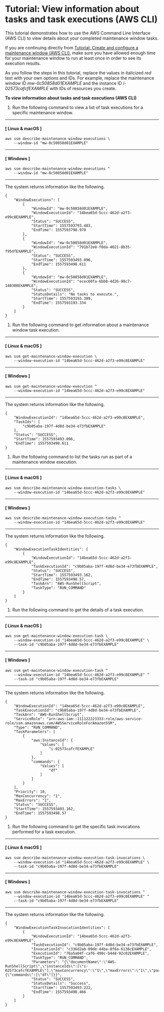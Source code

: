# Tutorial: View information about tasks and task executions \(AWS CLI\)<a name="mw-cli-tutorial-task-info"></a>

This tutorial demonstrates how to use the AWS Command Line Interface \(AWS CLI\) to view details about your completed maintenance window tasks\. 

If you are continuing directly from [Tutorial: Create and configure a maintenance window \(AWS CLI\)](maintenance-windows-cli-tutorials-create.md), make sure you have allowed enough time for your maintenance window to run at least once in order to see its execution results\.

As you follow the steps in this tutorial, replace the values in italicized *red* text with your own options and IDs\. For example, replace the maintenance window ID *mw\-0c50858d01EXAMPLE* and the instance ID *i\-02573cafcfEXAMPLE* with IDs of resources you create\.

**To view information about tasks and task executions \(AWS CLI\)**

1. Run the following command to view a list of task executions for a specific maintenance window\.

------
#### [ Linux & macOS ]

   ```
   aws ssm describe-maintenance-window-executions \
       --window-id "mw-0c50858d01EXAMPLE"
   ```

------
#### [ Windows ]

   ```
   aws ssm describe-maintenance-window-executions ^
       --window-id "mw-0c50858d01EXAMPLE"
   ```

------

   The system returns information like the following\.

   ```
   {
       "WindowExecutions": [
           {
               "WindowId": "mw-0c50858d01EXAMPLE",
               "WindowExecutionId": "14bea65d-5ccc-462d-a2f3-e99c8EXAMPLE",
               "Status": "SUCCESS",
               "StartTime": 1557593793.483,
               "EndTime": 1557593798.978
           },
           {
               "WindowId": "mw-0c50858d01EXAMPLE",
               "WindowExecutionId": "791b72e0-f0da-4021-8b35-f95dfEXAMPLE",
               "Status": "SUCCESS",
               "StartTime": 1557593493.096,
               "EndTime": 1557593498.611
           },
           {
               "WindowId": "mw-0c50858d01EXAMPLE",
               "WindowExecutionId": "ecec60fa-6bb0-4d26-98c7-140308EXAMPLE",
               "Status": "SUCCESS",
               "StatusDetails": "No tasks to execute.",
               "StartTime": 1557593193.309,
               "EndTime": 1557593193.334
           }
       ]
   }
   ```

1. Run the following command to get information about a maintenance window task execution\.

------
#### [ Linux & macOS ]

   ```
   aws ssm get-maintenance-window-execution \
       --window-execution-id "14bea65d-5ccc-462d-a2f3-e99c8EXAMPLE"
   ```

------
#### [ Windows ]

   ```
   aws ssm get-maintenance-window-execution ^
       --window-execution-id "14bea65d-5ccc-462d-a2f3-e99c8EXAMPLE"
   ```

------

   The system returns information like the following\.

   ```
   {
       "WindowExecutionId": "14bea65d-5ccc-462d-a2f3-e99c8EXAMPLE",
       "TaskIds": [
           "c9b05aba-197f-4d8d-be34-e73fbEXAMPLE"
       ],
       "Status": "SUCCESS",
       "StartTime": 1557593493.096,
       "EndTime": 1557593498.611
   }
   ```

1. Run the following command to list the tasks run as part of a maintenance window execution\.

------
#### [ Linux & macOS ]

   ```
   aws ssm describe-maintenance-window-execution-tasks \
       --window-execution-id "14bea65d-5ccc-462d-a2f3-e99c8EXAMPLE"
   ```

------
#### [ Windows ]

   ```
   aws ssm describe-maintenance-window-execution-tasks ^
       --window-execution-id "14bea65d-5ccc-462d-a2f3-e99c8EXAMPLE"
   ```

------

   The system returns information like the following\.

   ```
   {
       "WindowExecutionTaskIdentities": [
           {
               "WindowExecutionId": "14bea65d-5ccc-462d-a2f3-e99c8EXAMPLE",
               "TaskExecutionId": "c9b05aba-197f-4d8d-be34-e73fbEXAMPLE",
               "Status": "SUCCESS",
               "StartTime": 1557593493.162,
               "EndTime": 1557593498.57,
               "TaskArn": "AWS-RunShellScript",
               "TaskType": "RUN_COMMAND"
           }
       ]
   }
   ```

1. Run the following command to get the details of a task execution\.

------
#### [ Linux & macOS ]

   ```
   aws ssm get-maintenance-window-execution-task \
       --window-execution-id "14bea65d-5ccc-462d-a2f3-e99c8EXAMPLE" \
       --task-id "c9b05aba-197f-4d8d-be34-e73fbEXAMPLE"
   ```

------
#### [ Windows ]

   ```
   aws ssm get-maintenance-window-execution-task ^
       --window-execution-id "14bea65d-5ccc-462d-a2f3-e99c8EXAMPLE" ^
       --task-id "c9b05aba-197f-4d8d-be34-e73fbEXAMPLE"
   ```

------

   The system returns information like the following\.

   ```
   {
       "WindowExecutionId": "14bea65d-5ccc-462d-a2f3-e99c8EXAMPLE",
       "TaskExecutionId": "c9b05aba-197f-4d8d-be34-e73fbEXAMPLE",
       "TaskArn": "AWS-RunShellScript",
       "ServiceRole": "arn:aws:iam::111122223333:role/aws-service-role/ssm.amazonaws.com/AWSServiceRoleForAmazonSSM",
       "Type": "RUN_COMMAND",
       "TaskParameters": [
           {
               "aws:InstanceId": {
                   "Values": [
                       "i-02573cafcfEXAMPLE"
                   ]
               },
               "commands": {
                   "Values": [
                       "df"
                   ]
               }
           }
       ],
       "Priority": 10,
       "MaxConcurrency": "1",
       "MaxErrors": "1",
       "Status": "SUCCESS",
       "StartTime": 1557593493.162,
       "EndTime": 1557593498.57
   }
   ```

1. Run the following command to get the specific task invocations performed for a task execution\.

------
#### [ Linux & macOS ]

   ```
   aws ssm describe-maintenance-window-execution-task-invocations \
       --window-execution-id "14bea65d-5ccc-462d-a2f3-e99c8EXAMPLE" \
       --task-id "c9b05aba-197f-4d8d-be34-e73fbEXAMPLE"
   ```

------
#### [ Windows ]

   ```
   aws ssm describe-maintenance-window-execution-task-invocations ^
       --window-execution-id "14bea65d-5ccc-462d-a2f3-e99c8EXAMPLE" ^
       --task-id "c9b05aba-197f-4d8d-be34-e73fbEXAMPLE"
   ```

------

   The system returns information like the following\.

   ```
   {
       "WindowExecutionTaskInvocationIdentities": [
           {
               "WindowExecutionId": "14bea65d-5ccc-462d-a2f3-e99c8EXAMPLE",
               "TaskExecutionId": "c9b05aba-197f-4d8d-be34-e73fbEXAMPLE",
               "InvocationId": "c336d2ab-09de-44ba-8f6a-6136cEXAMPLE",
               "ExecutionId": "76a5a04f-caf6-490c-b448-92c02EXAMPLE",
               "TaskType": "RUN_COMMAND",
               "Parameters": "{\"documentName\":\"AWS-RunShellScript\",\"instanceIds\":[\"i-02573cafcfEXAMPLE\"],\"maxConcurrency\":\"1\",\"maxErrors\":\"1\",\"parameters\":{\"commands\":[\"df\"]}}",
               "Status": "SUCCESS",
               "StatusDetails": "Success",
               "StartTime": 1557593493.222,
               "EndTime": 1557593498.466
           }
       ]
   }
   ```